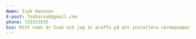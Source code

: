 ```yaml
---
Namn: Isak Hansson
E-post: foobarsak@gmail.com
phone: 725153535
bio: Mitt namn är Isak och jag är proffs på att installera värmepumpar.
---
```

